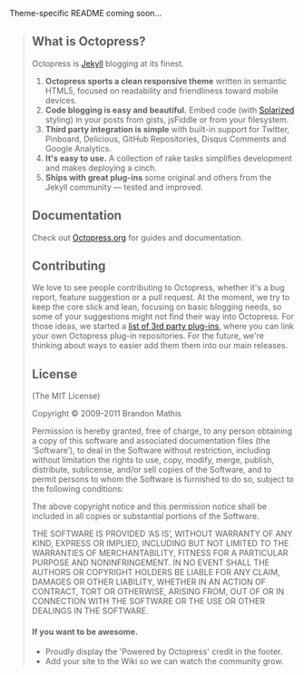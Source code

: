 Theme-specific README coming soon...

> ## What is Octopress?
> 
> Octopress is [Jekyll](https://github.com/mojombo/jekyll) blogging at its finest.
> 
> 1. **Octopress sports a clean responsive theme** written in semantic HTML5, focused on readability and friendliness toward mobile devices.
> 2. **Code blogging is easy and beautiful.** Embed code (with [Solarized](http://ethanschoonover.com/solarized) styling) in your posts from gists, jsFiddle or from your filesystem.
> 3. **Third party integration is simple** with built-in support for Twitter, Pinboard, Delicious, GitHub Repositories, Disqus Comments and Google Analytics.
> 4. **It's easy to use.** A collection of rake tasks simplifies development and makes deploying a cinch.
> 5. **Ships with great plug-ins** some original and others from the Jekyll community &mdash; tested and improved.
> 
> 
> ## Documentation
> 
> Check out [Octopress.org](http://octopress.org/docs) for guides and documentation.
> 
> 
> ## Contributing
> 
> We love to see people contributing to Octopress, whether it's a bug report, feature suggestion or a pull request. At the moment, we try to keep the core slick and lean, focusing on basic blogging needs, so some of your suggestions might not find their way into Octopress. For those ideas, we started a [list of 3rd party plug-ins](https://github.com/imathis/octopress/wiki/3rd-party-plug-ins), where you can link your own Octopress plug-in repositories. For the future, we're thinking about ways to easier add them them into our main releases.
> 
> 
> ## License
> (The MIT License)
> 
> Copyright © 2009-2011 Brandon Mathis
> 
> Permission is hereby granted, free of charge, to any person obtaining a copy of this software and associated documentation files (the ‘Software’), to deal in the Software without restriction, including without limitation the rights to use, copy, modify, merge, publish, distribute, sublicense, and/or sell copies of the Software, and to permit persons to whom the Software is furnished to do so, subject to the following conditions:
> 
> The above copyright notice and this permission notice shall be included in all copies or substantial portions of the Software.
> 
> THE SOFTWARE IS PROVIDED ‘AS IS’, WITHOUT WARRANTY OF ANY KIND, EXPRESS OR IMPLIED, INCLUDING BUT NOT LIMITED TO THE WARRANTIES OF MERCHANTABILITY, FITNESS FOR A PARTICULAR PURPOSE AND NONINFRINGEMENT. IN NO EVENT SHALL THE AUTHORS OR COPYRIGHT HOLDERS BE LIABLE FOR ANY CLAIM, DAMAGES OR OTHER LIABILITY, WHETHER IN AN ACTION OF CONTRACT, TORT OR OTHERWISE, ARISING FROM, OUT OF OR IN CONNECTION WITH THE SOFTWARE OR THE USE OR OTHER DEALINGS IN THE SOFTWARE.
> 
> 
> #### If you want to be awesome.
> - Proudly display the 'Powered by Octopress' credit in the footer.
> - Add your site to the Wiki so we can watch the community grow.
